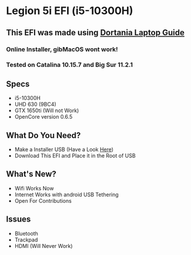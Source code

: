# Legion 5i EFI (i5-10300H)
## This EFI was made using [Dortania Laptop Guide](https://dortania.github.io/OpenCore-Install-Guide/config-laptop.plist/coffee-lake-plus.html)

### Online Installer, gibMacOS wont work!
### Tested on Catalina 10.15.7 and Big Sur 11.2.1 


## Specs
* i5-10300H
* UHD 630 (9BC4)
* GTX 1650ti (Will not Work)
* OpenCore version 0.6.5

## What Do You Need?
* Make a Installer USB (Have a Look [Here](https://dortania.github.io/OpenCore-Install-Guide/installer-guide/winblows-install.html#downloading-macos))
* Download This EFI and Place it in the Root of USB
   
## What's New?
- Wifi Works Now
- Internet Works with android USB Tethering
- Open For Contributions

## Issues
- Bluetooth
- Trackpad
- HDMI (Will Never Work)
